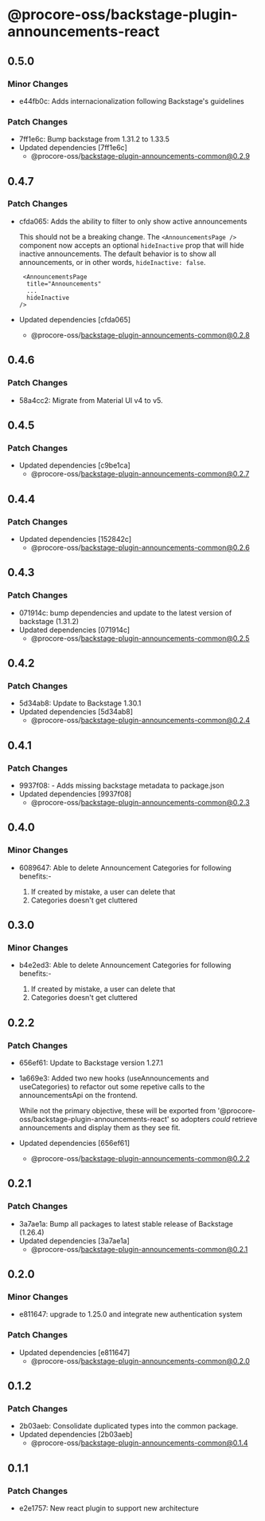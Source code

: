 # @procore-oss/backstage-plugin-announcements-react

## 0.5.0

### Minor Changes

- e44fb0c: Adds internacionalization following Backstage's guidelines

### Patch Changes

- 7ff1e6c: Bump backstage from 1.31.2 to 1.33.5
- Updated dependencies [7ff1e6c]
  - @procore-oss/backstage-plugin-announcements-common@0.2.9

## 0.4.7

### Patch Changes

- cfda065: Adds the ability to filter to only show active announcements

  This should not be a breaking change. The `<AnnouncementsPage />` component now accepts an optional `hideInactive` prop that will hide inactive announcements. The default behavior is to show all announcements, or in other words, `hideInactive: false`.

  ```tsx
   <AnnouncementsPage
    title="Announcements"
    ...
    hideInactive
  />
  ```

- Updated dependencies [cfda065]
  - @procore-oss/backstage-plugin-announcements-common@0.2.8

## 0.4.6

### Patch Changes

- 58a4cc2: Migrate from Material UI v4 to v5.

## 0.4.5

### Patch Changes

- Updated dependencies [c9be1ca]
  - @procore-oss/backstage-plugin-announcements-common@0.2.7

## 0.4.4

### Patch Changes

- Updated dependencies [152842c]
  - @procore-oss/backstage-plugin-announcements-common@0.2.6

## 0.4.3

### Patch Changes

- 071914c: bump dependencies and update to the latest version of backstage (1.31.2)
- Updated dependencies [071914c]
  - @procore-oss/backstage-plugin-announcements-common@0.2.5

## 0.4.2

### Patch Changes

- 5d34ab8: Update to Backstage 1.30.1
- Updated dependencies [5d34ab8]
  - @procore-oss/backstage-plugin-announcements-common@0.2.4

## 0.4.1

### Patch Changes

- 9937f08: - Adds missing backstage metadata to package.json
- Updated dependencies [9937f08]
  - @procore-oss/backstage-plugin-announcements-common@0.2.3

## 0.4.0

### Minor Changes

- 6089647: Able to delete Announcement Categories for following benefits:-

  1. If created by mistake, a user can delete that
  2. Categories doesn't get cluttered

## 0.3.0

### Minor Changes

- b4e2ed3: Able to delete Announcement Categories for following benefits:-

  1. If created by mistake, a user can delete that
  2. Categories doesn't get cluttered

## 0.2.2

### Patch Changes

- 656ef61: Update to Backstage version 1.27.1
- 1a669e3: Added two new hooks (useAnnouncements and useCategories) to refactor out some repetive calls to the announcementsApi on the frontend.

  While not the primary objective, these will be exported from '@procore-oss/backstage-plugin-announcements-react' so adopters _could_ retrieve announcements and display them as they see fit.

- Updated dependencies [656ef61]
  - @procore-oss/backstage-plugin-announcements-common@0.2.2

## 0.2.1

### Patch Changes

- 3a7ae1a: Bump all packages to latest stable release of Backstage (1.26.4)
- Updated dependencies [3a7ae1a]
  - @procore-oss/backstage-plugin-announcements-common@0.2.1

## 0.2.0

### Minor Changes

- e811647: upgrade to 1.25.0 and integrate new authentication system

### Patch Changes

- Updated dependencies [e811647]
  - @procore-oss/backstage-plugin-announcements-common@0.2.0

## 0.1.2

### Patch Changes

- 2b03aeb: Consolidate duplicated types into the common package.
- Updated dependencies [2b03aeb]
  - @procore-oss/backstage-plugin-announcements-common@0.1.4

## 0.1.1

### Patch Changes

- e2e1757: New react plugin to support new architecture
